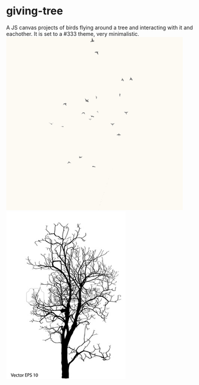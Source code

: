 # giving-tree
A JS canvas projects of birds flying around a tree and interacting with it and eachother. It is set to a #333 theme, 
very minimalistic.<br>
<img src="img/ex00-bird_still.png" style="display:inline;width:250px,height:auto">
<img src="img/tree-t01.jpg" style="display:inline;width:100px,height:auto">
